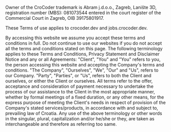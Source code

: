 Owner of the CroCoder trademark is Abram j.d.o.o., Zagreb, Lanište 3D, registration number (MBS): 081073544 entered in the court register of the Commercial Court in Zagreb, OIB 39175801917.

These Terms of use applies to crocoder.dev and jobs.crocoder.dev.

By accessing this website we assume you accept these terms and conditions in full. Do not continue to use our websites if you do not accept all the terms and conditions stated on this page. The following terminology applies to these Terms and Conditions, Privacy Statement and Disclaimer Notice and any or all Agreements: "Client", "You" and "You" refers to you, the person accessing this website and accepting the Company's terms and conditions. "The Company", "Ourselves", "We", "Our" and "Us", refers to our Company. "Party", "Parties", or "Us", refers to both the Client and ourselves, or either the Client or ourselves. All terms refer to the offer, acceptance and consideration of payment necessary to undertake the process of our assistance to the Client in the most appropriate manner, whether by formal meetings of a fixed duration, or any other means, for the express purpose of meeting the Client's needs in respect of provision of the Company's stated services/products, in accordance with and subject to, prevailing law of Croatia. Any use of the above terminology or other words in the singular, plural, capitalization and/or he/she or they, are taken as interchangeable and therefore as referring too same.